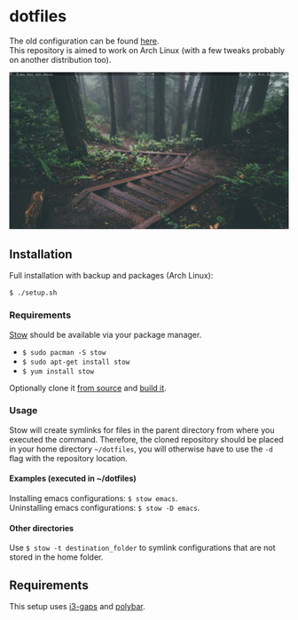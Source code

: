dotfiles
========

The old configuration can be found [here](https://github.com/gimu/dotfiles-legacy).                                               
This repository is aimed to work on Arch Linux (with a few tweaks probably on another distribution too).

![Juicy Preview](https://raw.githubusercontent.com/gimu/dotfiles/master/preview.jpg)


## Installation
Full installation with backup and packages (Arch Linux):

```
$ ./setup.sh
```

### Requirements
[Stow](https://www.gnu.org/software/stow/manual/stow.html) should be available via your package manager.

- `$ sudo pacman -S stow`
- `$ sudo apt-get install stow`
- `$ yum install stow`

Optionally clone it [from source](https://savannah.gnu.org/git/?group=stow) and [build it](http://git.savannah.gnu.org/cgit/stow.git/tree/INSTALL).

### Usage
Stow will create symlinks for files in the parent directory from where you executed the command. Therefore, the cloned repository should be placed in your home directory `~/dotfiles`, you will otherwise have to use the `-d` flag with the repository location.

#### Examples (executed in ~/dotfiles)
Installing emacs configurations: `$ stow emacs`.                     
Uninstalling emacs configurations: `$ stow -D emacs`.

#### Other directories
Use `$ stow -t destination_folder` to symlink configurations that are not stored in the home folder.

## Requirements
This setup uses [i3-gaps](https://github.com/Airblader/i3) and [polybar](https://github.com/jaagr/polybar).
